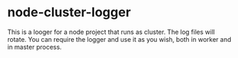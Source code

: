 # node-cluster-logger
This is a looger for a node project that runs as cluster. The log files will rotate. You can require the logger and use it as you wish, both in worker and in master process.
